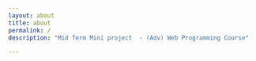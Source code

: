 ```yaml
---
layout: about
title: about
permalink: /
description: "Mid Term Mini project  - (Adv) Web Programming Course"

---
```

